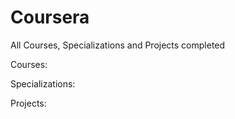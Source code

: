 # Coursera
All Courses, Specializations and Projects completed 

Courses:




Specializations:




Projects:
